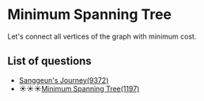 Minimum Spanning Tree
=================
Let's connect all vertices of the graph with minimum cost.

List of questions
---------------

- [Sanggeun's Journey(9372)](https://github.com/yoru4890/coding_test/blob/main/baekjoon/mst/9372.md)
- ☀️☀️☀️[Minimum Spanning Tree(1197)](https://github.com/yoru4890/coding_test/blob/main/baekjoon/mst/1197.md)
